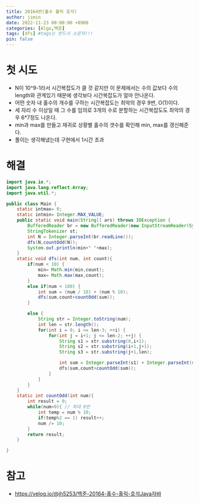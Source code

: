 ```yaml
---
title: 20164번(홀수 홀릭 호석)
author: jimin
date: 2022-11-23 00:00:00 +0900
categories: [Algo,백준]
tags: [dfs] #tags는 반드시 소문자!!!
pin: false
---
```


# 첫 시도

- N이 10^9-1라서 시간복잡도가 클 것 같지만 이 문제에서는 수의 값보다 수의 length와 관계있기 때문에 생각보다 시간복잡도가 얼마 안나온다.
- 어떤 숫자 내 홀수의 개수를 구하는 시간복잡도는 최악의 경우 9번, O(1)이다.
- 세 자리 수 이상일 때 그 수를 임의로 3개의 수로 분할하는 시간복잡도도 최악의 경우 6*7정도 나온다.
- min과 max를 만들고 재귀로 상황별 홀수의 갯수를 확인해 min, max를 갱신해준다.
- 풀이는 생각해냈는데 구현에서 1시간 초과

# 해결

```java
import java.io.*;
import java.lang.reflect.Array;
import java.util.*;

public class Main {
    static intmax= 0;
    static intmin= Integer.MAX_VALUE;
    public static void main(String[] ars) throws IOException {
        BufferedReader br = new BufferedReader(new InputStreamReader(System.in));
        StringTokenizer st;
        int N = Integer.parseInt(br.readLine());
        dfs(N,countOdd(N));
        System.out.println(min+" "+max);
    }
    static void dfs(int num, int count){
        if(num < 10) {
            min= Math.min(min,count);
            max= Math.max(max,count);
        }
        else if(num < 100) {
            int sum = (num / 10) + (num % 10);
            dfs(sum,count+countOdd(sum));
        }

        else {
            String str = Integer.toString(num);
            int len = str.length();
            for(int i = 0; i <= len-3; ++i) {
                for(int j = i+1; j <= len-2; ++j) {
                    String s1 = str.substring(0,i+1);
                    String s2 = str.substring(i+1,j+1);
                    String s3 = str.substring(j+1,len);

                    int sum = Integer.parseInt(s1) + Integer.parseInt(s2) + Integer.parseInt(s3);
                    dfs(sum,count+countOdd(sum));
                }
            }
        }
    }
    static int countOdd(int num){
        int result = 0;
        while(num>0){ // 최대 9번
            int temp = num % 10;
            if(temp%2 == 1) result++;
            num /= 10;
        }
        return result;
    }

}

```

# 참고

- https://velog.io/@jh5253/백준-20164-홀수-홀릭-호석Java자바